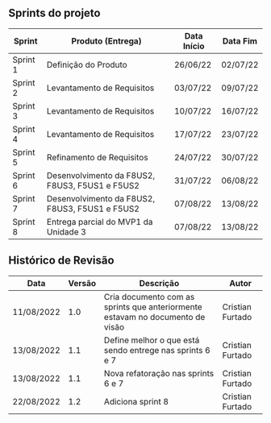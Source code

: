 ## Sprints do projeto

| Sprint | Produto (Entrega) | Data Início | Data Fim |
| ------ | ----------------- | ----------- | -------- |
| Sprint 1 | Definição do Produto | 26/06/22 | 02/07/22
| Sprint 2 | Levantamento de Requisitos | 03/07/22 | 09/07/22 |
| Sprint 3 | Levantamento de Requisitos | 10/07/22 | 16/07/22 |
| Sprint 4 | Levantamento de Requisitos | 17/07/22 | 23/07/22 |
| Sprint 5 | Refinamento de Requisitos | 24/07/22 | 30/07/22 |
| Sprint 6 | Desenvolvimento da F8US2, F8US3, F5US1 e F5US2 | 31/07/22 | 06/08/22 |
| Sprint 7 | Desenvolvimento da F8US2, F8US3, F5US1 e F5US2 | 07/08/22 | 13/08/22 |
| Sprint 8 | Entrega parcial do MVP1 da Unidade 3 | 07/08/22 | 13/08/22 |

## Histórico de Revisão

| Data       | Versão	| Descrição | Autor |
| ---------- | ------ | --------- | -----
| 11/08/2022 | 1.0    | Cria documento com as sprints que anteriormente estavam no documento de visão | Cristian Furtado
| 13/08/2022 | 1.1    | Define melhor o que está sendo entrege nas sprints 6 e 7 | Cristian Furtado
| 13/08/2022 | 1.1    | Nova refatoração nas sprints 6 e 7 | Cristian Furtado
| 22/08/2022 | 1.2    | Adiciona sprint 8 | Cristian Furtado
